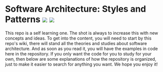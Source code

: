 # Software Architecture: Styles and Patterns [![](https://img.shields.io/badge/pt--br-%20-lightgrey)]() [![](https://img.shields.io/badge/en--us-%20-lightgrey)]()

This repo is a self learning one. The shot is always to increase this with new concepts and ideas. To get into the content, you will need to start by this repo's wiki, there will stand all the theories and studies about software architecture. And as soon as you read it, you will have the examples in code here in the repository. If you only want the code for you to study for your own, then below are some explanations of how the repository is organized, just to make it easier to search for anything you want. We hope you enjoy it!
